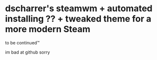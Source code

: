 
# dscharrer's steamwm + automated installing ?? + tweaked theme for a more modern Steam

to be continued™

im bad at github sorry
